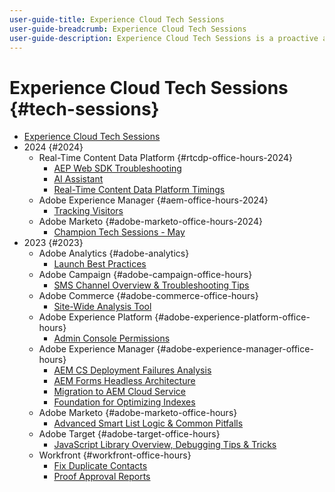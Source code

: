 ```yaml
---
user-guide-title: Experience Cloud Tech Sessions
user-guide-breadcrumb: Experience Cloud Tech Sessions
user-guide-description: Experience Cloud Tech Sessions is a proactive approach to case deflection by offering customers solution-specific webinars. 
---
```


# Experience Cloud Tech Sessions {#tech-sessions}

+ [Experience Cloud Tech Sessions](overview.md)
+ 2024 {#2024}
  + Real-Time Content Data Platform {#rtcdp-office-hours-2024}
    + [AEP Web SDK Troubleshooting](2024/aep-web-sdk-troubleshooting.md)
    + [AI Assistant](2024/ai-assistant.md)
    + [Real-Time Content Data Platform Timings](2024/rtcdp-timings.md)
  + Adobe Experience Manager {#aem-office-hours-2024}
    + [Tracking Visitors](2024/tracking-visitors.md)
  + Adobe Marketo {#adobe-marketo-office-hours-2024}
    + [Champion Tech Sessions - May](2024/champion-office-hours.md)
+ 2023 {#2023}
  + Adobe Analytics {#adobe-analytics}
    + [Launch Best Practices](2023/launch-best-practices.md)
  + Adobe Campaign {#adobe-campaign-office-hours}
    + [SMS Channel Overview & Troubleshooting Tips](2023/ac-sms-channel-overview.md)
  + Adobe Commerce {#adobe-commerce-office-hours}
    + [Site-Wide Analysis Tool](2023/site-wide-analysis-tool.md) 
  + Adobe Experience Platform {#adobe-experience-platform-office-hours}
    + [Admin Console Permissions](2023/aep-admin-console-permissions.md)
  + Adobe Experience Manager {#adobe-experience-manager-office-hours}
    + [AEM CS Deployment Failures Analysis](2023/aem-deployment-failures-analysis.md)
    + [AEM Forms Headless Architecture](2023/aem-forms-headless-architecture.md)
    + [Migration to AEM Cloud Service](2023/migration-aemcs.md)
    + [Foundation for Optimizing Indexes](2023/optimize-indexes-aemcs.md)
  + Adobe Marketo {#adobe-marketo-office-hours}
    + [Advanced Smart List Logic & Common Pitfalls](2023/marketo-common-pitfalls.md)
  + Adobe Target {#adobe-target-office-hours}
    + [JavaScript Library Overview, Debugging Tips & Tricks](2023/target-debugging-tips-and-tricks.md)
  + Workfront {#workfront-office-hours}
    + [Fix Duplicate Contacts](2023/workfront-fix-duplicate-contacts.md)
    + [Proof Approval Reports](2023/workfront-proof-approval-reports.md)